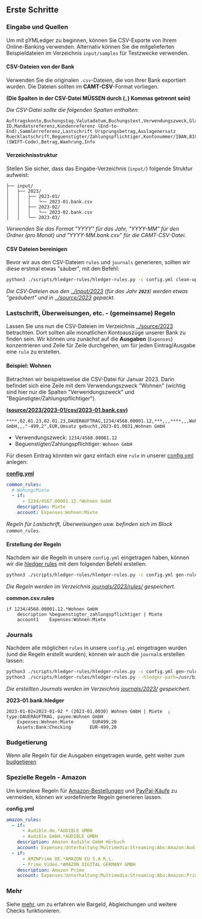 ## Erste Schritte

### Eingabe und Quellen

Um mit pYMLedger zu beginnen, können Sie CSV-Exporte von Ihrem Online-Banking verwenden. Alternativ können Sie die mitgelieferten Beispieldateien im Verzeichnis `input/samples` für Testzwecke verwenden.

#### CSV-Dateien von der Bank

Verwenden Sie die originalen `.csv`-Dateien, die von Ihrer Bank exportiert wurden. Die Dateien sollten im **CAMT-CSV**-Format vorliegen.

**(Die Spalten in der CSV-Datei MÜSSEN durch (`,`) Kommas getrennt sein)**

_Die CSV-Datei sollte die folgenden Spalten enthalten:_
```csv
Auftragskonto,Buchungstag,Valutadatum,Buchungstext,Verwendungszweck,Glaeubiger ID,Mandatsreferenz,Kundenreferenz (End-to-End),Sammlerreferenz,Lastschrift Ursprungsbetrag,Auslagenersatz Ruecklastschrift,Beguenstigter/Zahlungspflichtiger,Kontonummer/IBAN,BIC (SWIFT-Code),Betrag,Waehrung,Info
```

#### Verzeichnisstruktur

Stellen Sie sicher, dass das Eingabe-Verzeichnis (`input/`) folgende Struktur aufweist:

```
├── input/
│   ├── 2023/
│   │   ├── 2023-01/
│   │   │   └── 2023-01.bank.csv
│   │   ├── 2023-02/
│   │   │   └── 2023-02.bank.csv
│   │   └── 2023-03/
```

_Verwenden Sie das Format "YYYY" für das Jahr, "YYYY-MM" für den Ordner (pro Monat) und "YYYY-MM.bank.csv" für die CAMT-CSV-Datei._

#### CSV Dateien bereinigen

Bevor wir aus den CSV-Dateien `rules` und `journals` generieren, sollten wir diese erstmal etwas "säuber", mit den Befehl:

```bash
python3 ./scripts/hledger-rules/hledger-rules.py -c config.yml clean-up-csv 2023
```

_Die CSV-Dateien aus den [../input/2023](input/2023) (für das Jahr **`2023`**) werden etwas "gesäubert" und in [../source/2023](source/2023/) gepackt._



### Lastschrift, Überweisungen, etc. - (gemeinsame) Regeln

Lassen Sie uns nun die CSV-Dateien im Verzeichnis [../source/2023](source/2023/) betrachten. Dort sollten alle monatlichen Kontoauszüge unserer Bank zu finden sein.
Wir können uns zunächst auf die **Ausgaben** (`Expenses`) konzentrieren und Zeile für Zeile durchgehen, um für jeden Eintrag/Ausgabe eine `rule` zu erstellen.

#### Beispiel: Wohnen

Betrachten wir beispielsweise die CSV-Datei für Januar 2023. Darin befindet sich eine Zeile mit dem Verwendungszweck "Wohnen" (wichtig sind hier nur die Spalten "Verwendungszweck" und "Begünstigter/Zahlungspflichtiger").

**([source/2023/2023-01/csv/2023-01.bank.csv](../source/2023/2023-01/csv/2023-01.bank.csv))**
```csv
****,02.01.23,02.01.23,DAUERAUFTRAG,1234/4568.00001.12,***,,,****,,,Wohnen GmbH,,,"-499,2",EUR,Umsatz gebucht,2023-01.0031,Wohnen GmbH
```

* Verwendungszweck: `1234/4568.00001.12`
* Beguenstigter/Zahlungspflichtiger: `Wohnen GmbH`

Für diesen Eintrag könnten wir ganz einfach eine `rule` in unserer [config.yml](config.yml) anlegen:

**[config.yml](config.yml)**
```yml
common_rules:
  # Wohung/Miete 
  - if:
      - 1234/4567.00001.12.*Wohnen GmbH
    description: Miete
    account: Expenses:Wohnen:Miete
```

_Regeln für Lastschrift, Überweisungen usw. befinden sich im Block `common_rules`._




#### Erstellung der Regeln

Nachdem wir die Regeln in unsere `config.yml` eingetragen haben, können wir die [hledger rules](https://hledger.org/1.29/hledger.html#csv-rules-cheatsheet) mit dem folgenden Befehl erstellen:

```bash
python3 ./scripts/hledger-rules/hledger-rules.py -c config.yml gen-rules 2023
```

_Die Regeln werden im Verzeichnis [journals/2023/rules/](../journals/2023/rules) gespeichert._

**common.csv.rules**
```journal
if 1234/4568.00001.12.*Wohnen GmbH
    description %beguenstigter_zahlungspflichtiger | Miete
    account1    Expenses:Wohnen:Miete      
```


### Journals

Nachdem alle möglichen `rules` in unsere `config.yml` eingetragen wurden (und die Regeln erstellt wurden), können wir auch die `journal`s erstellen lassen:

```bash
python3 ./scripts/hledger-rules/hledger-rules.py -c config.yml gen-rules 2023
python3 ./scripts/hledger-rules/hledger-rules.py --hledger-path=/usr/bin/hledger -c config.yml gen-year 2023
```

_Die erstellten Journals werden im Verzeichnis [journals/2023/](../journals/2023) gespeichert._

**2023-01.bank.hledger**
```hledger
2023-01-02=2023-01-02 * (2023-01.0030) Wohnen GmbH | Miete  ; type:DAUERAUFTRAG, payee:Wohnen GmbH
    Expenses:Wohnen:Miete       EUR499,20
    Assets:Bank:Checking       EUR-499,20
```



### Budgetierung

Wenn alle Regeln für die Ausgaben eingetragen wurde, geht weiter zum [budgetieren](BUDGET.md)


### Spezielle Regeln - Amazon

Um komplexe Regeln für [Amazon-Bestellungen](AMAZON.md) und [PayPal-Käufe](PAYPAL.md) zu vermeiden, können wir vordefinierte Regeln generieren lassen.

**config.yml**
```yml
amazon_rules:
  - if: 
      - Audible.de.*AUDIBLE GMBH
      - Audible GmbH.*AUDIBLE GMBH
    description: Amazon Audible GmbH Hörbuch
    account: Expenses:Unterhaltung:Multimedia:Streaming:Abo:Amazon:Audible
  - if: 
      - AMZNPrime DE.*AMAZON EU S.A R.L.
      - Prime Video.*AMAZON DIGITAL GERMANY GMBH
    description: Amazon Prime
    account: Expenses:Unterhaltung:Multimedia:Streaming:Abo:Amazon:Prime
```


### Mehr

Siehe [mehr](MORE.md), um zu erfahren wie Bargeld, Abgleichungen und weitere Checks funktionieren.